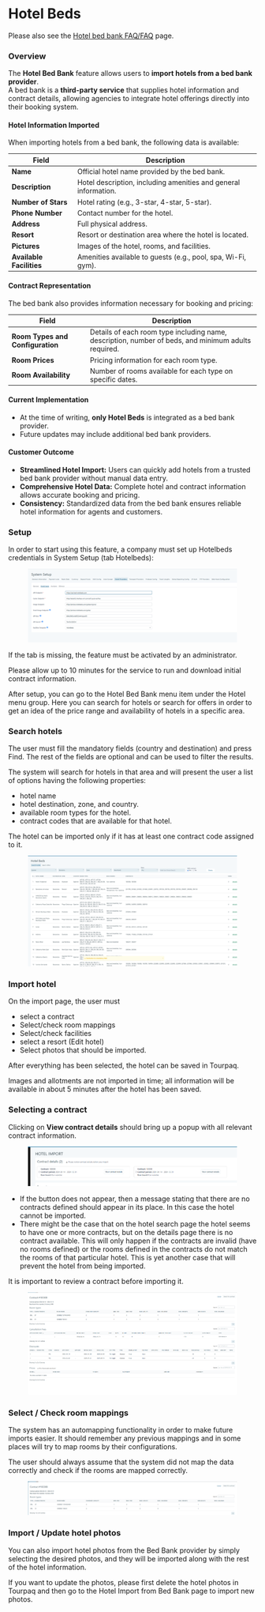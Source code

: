 # Hotel Beds

Please also see the [Hotel bed bank FAQ/FAQ](hotel-bed-banks-faq.md) page.

### **Overview**

The **Hotel Bed Bank** feature allows users to **import hotels from a bed bank provider**.\
A bed bank is a **third-party service** that supplies hotel information and contract details, allowing agencies to integrate hotel offerings directly into their booking system.

#### **Hotel Information Imported**

When importing hotels from a bed bank, the following data is available:

| **Field**                | **Description**                                                 |
| ------------------------ | --------------------------------------------------------------- |
| **Name**                 | Official hotel name provided by the bed bank.                   |
| **Description**          | Hotel description, including amenities and general information. |
| **Number of Stars**      | Hotel rating (e.g., 3-star, 4-star, 5-star).                    |
| **Phone Number**         | Contact number for the hotel.                                   |
| **Address**              | Full physical address.                                          |
| **Resort**               | Resort or destination area where the hotel is located.          |
| **Pictures**             | Images of the hotel, rooms, and facilities.                     |
| **Available Facilities** | Amenities available to guests (e.g., pool, spa, Wi-Fi, gym).    |

#### **Contract Representation**

The bed bank also provides information necessary for booking and pricing:

| **Field**                        | **Description**                                                                                     |
| -------------------------------- | --------------------------------------------------------------------------------------------------- |
| **Room Types and Configuration** | Details of each room type including name, description, number of beds, and minimum adults required. |
| **Room Prices**                  | Pricing information for each room type.                                                             |
| **Room Availability**            | Number of rooms available for each type on specific dates.                                          |

#### **Current Implementation**

* At the time of writing, **only Hotel Beds** is integrated as a bed bank provider.
* Future updates may include additional bed bank providers.

#### **Customer Outcome**

* **Streamlined Hotel Import:** Users can quickly add hotels from a trusted bed bank provider without manual data entry.
* **Comprehensive Hotel Data:** Complete hotel and contract information allows accurate booking and pricing.
* **Consistency:** Standardized data from the bed bank ensures reliable hotel information for agents and customers.

### Setup <a href="#setup" id="setup"></a>

In order to start using this feature, a company must set up Hotelbeds credentials in System Setup (tab Hotelbeds):

<figure><img src="../.gitbook/assets/image (101).png" alt=""><figcaption></figcaption></figure>

If the tab is missing, the feature must be activated by an administrator.

Please allow up to 10 minutes for the service to run and download initial contract information.&#x20;

After setup, you can go to the Hotel Bed Bank menu item under the Hotel menu group. Here you can search for hotels or search for offers in order to get an idea of the price range and availability of hotels in a specific area.

### Search hotels <a href="#search-hotels" id="search-hotels"></a>

The user must fill the mandatory fields (country and destination) and press Find. The rest of the fields are optional and can be used to filter the results.

The system will search for hotels in that area and will present the user a list of options having the following properties:

* hotel name
* hotel destination, zone, and country.
* available room types for the hotel.
* contract codes that are available for that hotel.

The hotel can be imported only if it has at least one contract code assigned to it.

<figure><img src="../.gitbook/assets/image (102).png" alt=""><figcaption></figcaption></figure>

### Import hotel <a href="#import-hotel" id="import-hotel"></a>

On the import page, the user must

* select a contract
* Select/check room mappings
* Select/check facilities
* select a resort (Edit hotel)
* Select photos that should be imported.

After everything has been selected, the hotel can be saved in Tourpaq.

Images and allotments are not imported in time; all information will be available in about 5 minutes after the hotel has been saved.

### Selecting a contract <a href="#selecting-a-contract" id="selecting-a-contract"></a>

Clicking on **View contract details** should bring up a popup with all relevant contract information.

<figure><img src="../.gitbook/assets/image (103).png" alt=""><figcaption></figcaption></figure>

* If the button does not appear, then a message stating that there are no contracts defined should appear in its place. In this case the hotel cannot be imported.
* There might be the case that on the hotel search page the hotel seems to have one or more contracts, but on the details page there is no contract available. This will only happen if the contracts are invalid (have no rooms defined) or the rooms defined in the contracts do not match the rooms of that particular hotel. This is yet another case that will prevent the hotel from being imported.

It is important to review a contract before importing it.

<figure><img src="../.gitbook/assets/image (104).png" alt=""><figcaption></figcaption></figure>

### Select / Check room mappings <a href="#select--check-room-mappings" id="select--check-room-mappings"></a>

The system has an automapping functionality in order to make future imports easier. It should remember any previous mappings and in some places will try to map rooms by their configurations.

The user should always assume that the system did not map the data correctly and check if the rooms are mapped correctly.

<figure><img src="../.gitbook/assets/image (105).png" alt=""><figcaption></figcaption></figure>

### Import / Update hotel photos <a href="#import--update-hotel-photos" id="import--update-hotel-photos"></a>

You can also import hotel photos from the Bed Bank provider by simply selecting the desired photos, and they will be imported along with the rest of the hotel information.

If you want to update the photos, please first delete the hotel photos in Tourpaq and then go to the Hotel Import from Bed Bank page to import new photos.
